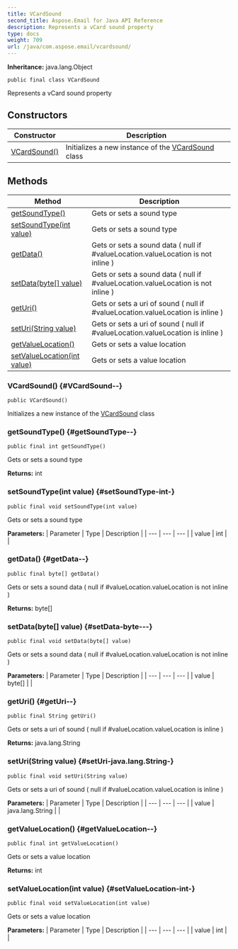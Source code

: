 ```yaml
---
title: VCardSound
second_title: Aspose.Email for Java API Reference
description: Represents a vCard sound property
type: docs
weight: 709
url: /java/com.aspose.email/vcardsound/
---
```

**Inheritance:**
java.lang.Object
```
public final class VCardSound
```

Represents a vCard sound property
## Constructors

| Constructor | Description |
| --- | --- |
| [VCardSound()](#VCardSound--) | Initializes a new instance of the [VCardSound](../../com.aspose.email/vcardsound) class |
## Methods

| Method | Description |
| --- | --- |
| [getSoundType()](#getSoundType--) | Gets or sets a sound type |
| [setSoundType(int value)](#setSoundType-int-) | Gets or sets a sound type |
| [getData()](#getData--) | Gets or sets a sound data ( null  if \#valueLocation.valueLocation is not  inline ) |
| [setData(byte[] value)](#setData-byte---) | Gets or sets a sound data ( null  if \#valueLocation.valueLocation is not  inline ) |
| [getUri()](#getUri--) | Gets or sets a uri of sound ( null  if \#valueLocation.valueLocation is  inline ) |
| [setUri(String value)](#setUri-java.lang.String-) | Gets or sets a uri of sound ( null  if \#valueLocation.valueLocation is  inline ) |
| [getValueLocation()](#getValueLocation--) | Gets or sets a value location |
| [setValueLocation(int value)](#setValueLocation-int-) | Gets or sets a value location |
### VCardSound() {#VCardSound--}
```
public VCardSound()
```


Initializes a new instance of the [VCardSound](../../com.aspose.email/vcardsound) class

### getSoundType() {#getSoundType--}
```
public final int getSoundType()
```


Gets or sets a sound type

**Returns:**
int
### setSoundType(int value) {#setSoundType-int-}
```
public final void setSoundType(int value)
```


Gets or sets a sound type

**Parameters:**
| Parameter | Type | Description |
| --- | --- | --- |
| value | int |  |

### getData() {#getData--}
```
public final byte[] getData()
```


Gets or sets a sound data ( null  if \#valueLocation.valueLocation is not  inline )

**Returns:**
byte[]
### setData(byte[] value) {#setData-byte---}
```
public final void setData(byte[] value)
```


Gets or sets a sound data ( null  if \#valueLocation.valueLocation is not  inline )

**Parameters:**
| Parameter | Type | Description |
| --- | --- | --- |
| value | byte[] |  |

### getUri() {#getUri--}
```
public final String getUri()
```


Gets or sets a uri of sound ( null  if \#valueLocation.valueLocation is  inline )

**Returns:**
java.lang.String
### setUri(String value) {#setUri-java.lang.String-}
```
public final void setUri(String value)
```


Gets or sets a uri of sound ( null  if \#valueLocation.valueLocation is  inline )

**Parameters:**
| Parameter | Type | Description |
| --- | --- | --- |
| value | java.lang.String |  |

### getValueLocation() {#getValueLocation--}
```
public final int getValueLocation()
```


Gets or sets a value location

**Returns:**
int
### setValueLocation(int value) {#setValueLocation-int-}
```
public final void setValueLocation(int value)
```


Gets or sets a value location

**Parameters:**
| Parameter | Type | Description |
| --- | --- | --- |
| value | int |  |

